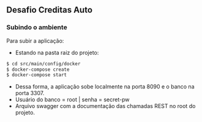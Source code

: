 ## Desafio Creditas Auto

### Subindo o ambiente
Para subir a aplicação:

* Estando na pasta raiz do projeto:
```sh
$ cd src/main/config/docker
$ docker-compose create
$ docker-compose start
```
* Dessa forma, a aplicação sobe localmente na porta 8090 e o banco na porta 3307.
* Usuário do banco = root | senha = secret-pw
* Arquivo swagger com a documentação das chamadas REST no root do projeto.
